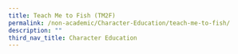 ```yaml
---
title: Teach Me to Fish (TM2F)
permalink: /non-academic/Character-Education/teach-me-to-fish/
description: ""
third_nav_title: Character Education
---
```

